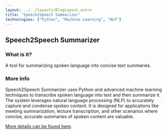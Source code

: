 ```yaml
---
layout: ../../layouts/BlogLayout.astro
title: "Speech2Speech Summarizer"
technologies: ["Python", "Machine Learning", "NLP"]
---
```


## Speech2Speech Summarizer

### What is it?

A tool for summarizing spoken language into concise text summaries.

### More Info

Speech2Speech Summarizer uses Python and advanced machine learning techniques to transcribe spoken language into text and then summarize it. The system leverages natural language processing (NLP) to accurately capture and condense spoken content. It is designed for applications like meeting summarization, lecture transcription, and other scenarios where concise, accurate summaries of spoken content are valuable.

[More details can be found here](https://github.com/dgrah50/speech2speech_summ).

